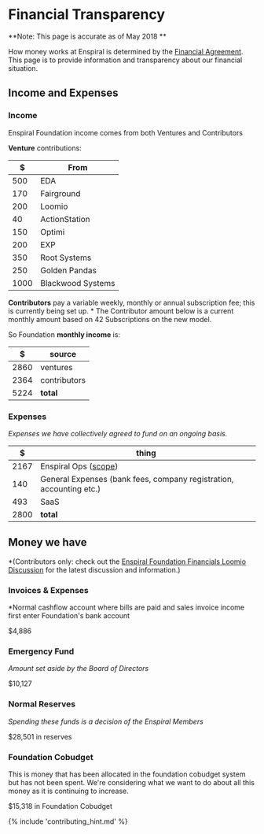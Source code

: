 # Financial Transparency

**Note: This page is accurate as of May 2018 **

How money works at Enspiral is determined by the [Financial Agreement](/agreements/financial.html). This page is to provide information and transparency about our financial situation.
## Income and Expenses

### Income
Enspiral Foundation income comes from both Ventures and Contributors

__Venture__ contributions:

| $ | From |
|---|---|
| 500 | EDA |
| 170 | Fairground |
| 200 | Loomio |
| 40  | ActionStation |
| 150 | Optimi |
| 200 | EXP |
| 350 | Root Systems |
| 250 | Golden Pandas|
| 1000 | Blackwood Systems |

__Contributors__ pay a variable weekly, monthly or annual subscription fee; this is currently being set up. * The Contributor amount below is a current monthly amount based on 42 Subscriptions on the new model.

So Foundation __monthly income__ is:

| $ | source |
|---|---|
| 2860 | ventures |
| 2364 | contributors | *
| 5224 | __total__ |

### Expenses

*Expenses we have collectively agreed to fund on an ongoing basis.*

| $ | thing |
|---|---|
| 2167 | Enspiral Ops ([scope](ops-scope.html))|
| 140 | General Expenses (bank fees, company registration, accounting etc.) |
| 493 | SaaS|
| 2800 | __total__ |

## Money we have
*(Contributors only: check out the [Enspiral Foundation Financials Loomio Discussion](https://www.loomio.org/d/DIejiytR/enspiral-foundation-ltd-financials) for the latest discussion and information.)

### Invoices & Expenses
*Normal cashflow account where bills are paid and sales invoice income first enter Foundation's bank account

$4,886

### Emergency Fund
*Amount set aside by the Board of Directors*

$10,127

### Normal Reserves
*Spending these funds is a decision of the Enspiral Members*

$28,501 in reserves

### Foundation Cobudget
This is money that has been allocated in the foundation cobudget system but has not been spent. We're considering what we want to do about all this money as it is continuing to increase.

$15,318 in Foundation Cobudget

{% include 'contributing_hint.md' %}

